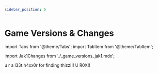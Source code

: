 ```yaml
---
sidebar_position: 5
---
```


# Game Versions & Changes

import Tabs from '@theme/Tabs';
import TabItem from '@theme/TabItem';

import Jak1Changes from './\_game_versions_jak1.mdx';

<Tabs>
  <TabItem value="jak1" label="Jak and Daxter">
    <Jak1Changes />
  </TabItem>
  <TabItem value="jak2" label="Jak II">
    u r a l33t h4xx0r for finding thizz!!! U R0X!!
  </TabItem>
</Tabs>
